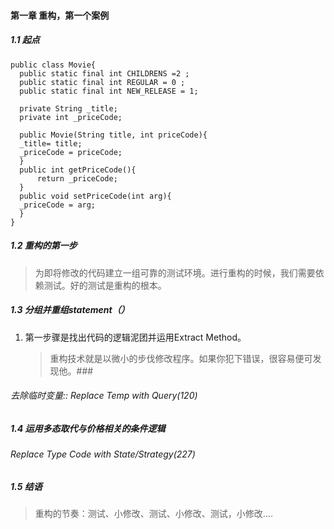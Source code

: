 #### 第一章 重构，第一个案例

##### 1.1 起点

  ```
public class Movie{
	public static final int CHILDRENS =2 ; 
	public static final int REGULAR = 0 ;
	public static final int NEW_RELEASE = 1;
	
	private String _title;
	private int _priceCode;
	
	public Movie(String title, int priceCode){
	_title= title;
	_priceCode = priceCode;
	}
	public int getPriceCode(){
		return _priceCode;
	}
	public void setPriceCode(int arg){
	_priceCode = arg;
	}
}
  ```

##### 1.2 重构的第一步

> 为即将修改的代码建立一组可靠的测试环境。进行重构的时候，我们需要依赖测试。好的测试是重构的根本。

##### 1.3 分组并重组statement（）

1. 第一步骤是找出代码的逻辑泥团并运用Extract Method。

   > 重构技术就是以微小的步伐修改程序。如果你犯下错误，很容易便可发现他。###



###### 去除临时变量:: Replace Temp with Query(120)

##### 1.4 运用多态取代与价格相关的条件逻辑

###### Replace Type Code with State/Strategy(227)

#####  1.5 结语

> 重构的节奏：测试、小修改、测试、小修改、测试，小修改....











